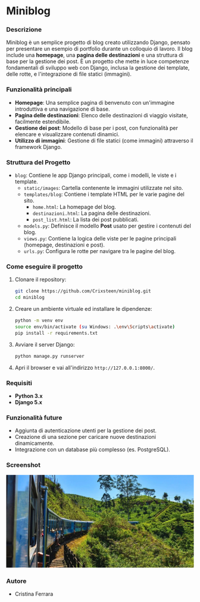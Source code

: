 # Miniblog

### Descrizione
Miniblog è un semplice progetto di blog creato utilizzando Django, pensato per presentare un esempio di portfolio durante un colloquio di lavoro. Il blog include una **homepage**, una **pagina delle destinazioni** e una struttura di base per la gestione dei post. È un progetto che mette in luce competenze fondamentali di sviluppo web con Django, inclusa la gestione dei template, delle rotte, e l'integrazione di file statici (immagini).

### Funzionalità principali
- **Homepage**: Una semplice pagina di benvenuto con un'immagine introduttiva e una navigazione di base.
- **Pagina delle destinazioni**: Elenco delle destinazioni di viaggio visitate, facilmente estendibile.
- **Gestione dei post**: Modello di base per i post, con funzionalità per elencare e visualizzare contenuti dinamici.
- **Utilizzo di immagini**: Gestione di file statici (come immagini) attraverso il framework Django.

### Struttura del Progetto
- `blog`: Contiene le app Django principali, come i modelli, le viste e i template.
  - `static/images`: Cartella contenente le immagini utilizzate nel sito.
  - `templates/blog`: Contiene i template HTML per le varie pagine del sito.
    - `home.html`: La homepage del blog.
    - `destinazioni.html`: La pagina delle destinazioni.
    - `post_list.html`: La lista dei post pubblicati.
  - `models.py`: Definisce il modello **Post** usato per gestire i contenuti del blog.
  - `views.py`: Contiene la logica delle viste per le pagine principali (homepage, destinazioni e post).
  - `urls.py`: Configura le rotte per navigare tra le pagine del blog.

### Come eseguire il progetto
1. Clonare il repository:
    ```bash
    git clone https://github.com/Crixsteen/miniblog.git
    cd miniblog
    ```
2. Creare un ambiente virtuale ed installare le dipendenze:
    ```bash
    python -m venv env
    source env/bin/activate (su Windows: .\env\Scripts\activate)
    pip install -r requirements.txt
    ```
3. Avviare il server Django:
    ```bash
    python manage.py runserver
    ```
4. Apri il browser e vai all'indirizzo `http://127.0.0.1:8000/`.

### Requisiti
- **Python 3.x**
- **Django 5.x**

### Funzionalità future
- Aggiunta di autenticazione utenti per la gestione dei post.
- Creazione di una sezione per caricare nuove destinazioni dinamicamente.
- Integrazione con un database più complesso (es. PostgreSQL).
  
### Screenshot
![Homepage](static/images/immagine%20sito.jpg)

### Autore
- Cristina Ferrara
